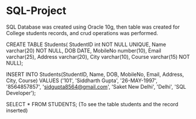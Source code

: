 # SQL-Project
SQL Database was created using Oracle 10g, then table was created for College students records, and crud operations was performed.

CREATE TABLE Students(
StudentID int NOT NULL UNIQUE,
Name varchar(20) NOT NULL,
DOB DATE,
MobileNo number(10),
Email varchar(25),
Address varchar(20),
City varchar(10),
Course varchar(15) NOT NULL);

INSERT INTO Students(StudentID, Name, DOB, MobileNo, Email, Address, City, Course)
VALUES ('101', 'Siddharth Gupta', '26-MAY-1997', '8564857857', 'sidgupta8564@gmail.com', 'Saket New Delhi', 'Delhi', 'SQL Developer');

SELECT * FROM STUDENTS;  (To see the table students and the record inserted)
